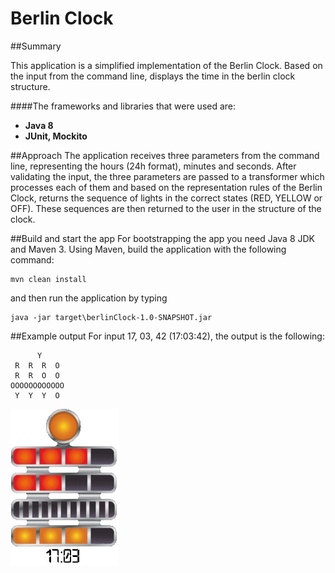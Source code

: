 Berlin Clock
============

##Summary

This application is a simplified implementation of the Berlin Clock. Based on the input from the command line, displays the time in the berlin clock structure.

####The frameworks and libraries that were used are:
* **Java 8**
* **JUnit, Mockito**


##Approach
The application receives three parameters from the command line, representing the hours (24h format), minutes and seconds. After validating the input, the three parameters are passed to a transformer which processes each of them and based on the representation rules of the Berlin Clock, returns the sequence of lights in the correct states (RED, YELLOW or OFF). These sequences are then returned to the user in the structure of the clock.


##Build and start the app
For bootstrapping the app you need Java 8 JDK and Maven 3.
Using Maven, build the application with the following command:
```
mvn clean install
```
and then run the application by typing
```
java -jar target\berlinClock-1.0-SNAPSHOT.jar
```


##Example output
For input 17, 03, 42 (17:03:42), the output is the following: 
```
      Y
 R  R  R  O
 R  R  O  O
OOOOOOOOOOOO
 Y  Y  Y  O
 ```
![BerlinClock](https://raw.githubusercontent.com/mihaianghel/berlinClock/master/src/main/resources/berlinClock.jpg "BerlinClock")

